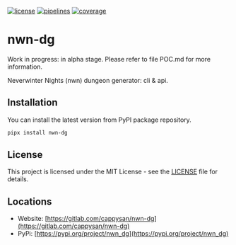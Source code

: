 [![license](https://img.shields.io/badge/license-MIT-brightgreen)](https://spdx.org/licenses/MIT.html)
[![pipelines](https://gitlab.com/cappysan/nwn-dg/badges/master/pipeline.svg?ignore_skipped=true)](https://gitlab.com/cappysan/nwn-dg/pipelines)
[![coverage](https://gitlab.com/cappysan/nwn-dg/badges/master/coverage.svg)](/coverage/index.html)

# nwn-dg

Work in progress: in alpha stage. Please refer to file POC.md for more information.

Neverwinter Nights (nwn) dungeon generator: cli & api.


## Installation

You can install the latest version from PyPI package repository.

~~~bash
pipx install nwn-dg
~~~


## License

This project is licensed under the MIT License - see the [LICENSE](LICENSE) file for details.


## Locations

  * Website: [https://gitlab.com/cappysan/nwn-dg](https://gitlab.com/cappysan/nwn-dg)
  * PyPi: [https://pypi.org/project/nwn_dg](https://pypi.org/project/nwn_dg)
